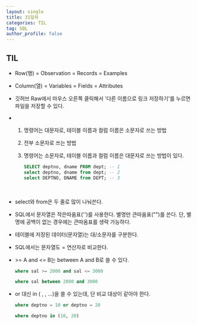 ```yaml
---
layout: single
title: 31일차
categories: TIL
tag: SQL
author_profile: false
---
```


## TIL

- Row(행) = Observation = Records = Examples 

- Column(열) = Variables = Fields = Attributes

- 깃허브 Raw에서 마우스 오른쪽 클릭해서 '다른 이름으로 링크 저장하기'를 누르면 파일을 저장할 수 있다.

- 1. 명령어는 대문자로, 테이블 이름과 컬럼 이름은 소문자로 쓰는 방법
  
  2. 전부 소문자로 쓰는 방법
  
  3. 명령어는 소문자로, 테이블 이름과 컬럼 이름은 대문자로 쓰는 방법이 있다.
  
     ```sql
     SELECT deptno, dname FROM dept; -- 1
     select deptno, dname from dept; -- 2
     select DEPTNO, DNAME from DEPT; -- 3
     ```
  
     <br>
  
- select와 from은 두 줄로 많이 나눠쓴다.

- SQL에서 문자열은 작은따옴표('')를 사용한다. 별명만 큰따옴표("")를 쓴다. 단, 별명에 공백이 없는 경우에는 큰따옴표를 생략 가능하다.

- 테이블에 저장된 데이터(문자열)는 대/소문자를 구분한다.

- SQL에서는 문자열도 = 연산자로 비교한다.

- \>= A and <= B는 between A and B로 쓸 수 있다.

  ```sql
  where sal >= 2000 and sal <= 3000
  
  where sal between 2000 and 3000
  ```

  

- or 대신 in ( , , ...)을 쓸 수 있는데, 단 비교 대상이 같아야 한다.

  ```sql
  where deptno = 10 or deptno = 20
  
  where deptno in (10, 20)
  ```